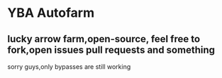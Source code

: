 # YBA Autofarm

lucky arrow farm,open-source, feel free to fork,open issues pull requests and something
---
sorry guys,only bypasses are still working
```
